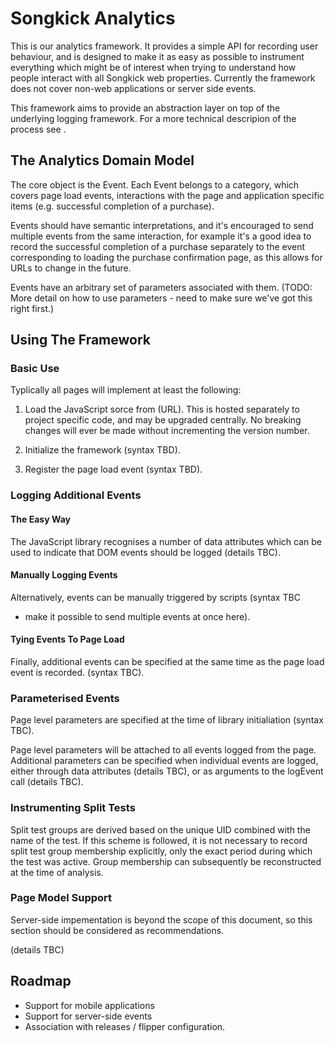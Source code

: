 # Songkick Analytics

This is our analytics framework. It provides a simple API for
recording user behaviour, and is designed to make it as easy as
possible to instrument everything which might be of interest when
trying to understand how people interact with all Songkick web
properties. Currently the framework does not cover non-web
applications or server side events.

This framework aims to provide an abstraction layer on top of the
underlying logging framework. For a more technical descripion of the
process see <LINK NEEDED>.

## The Analytics Domain Model

The core object is the Event. Each Event belongs to a category, which
covers page load events, interactions with the page and application
specific items (e.g. successful completion of a purchase). 

Events should have semantic interpretations, and it's encouraged to
send multiple events from the same interaction, for example it's a
good idea to record the successful completion of a purchase separately
to the event corresponding to loading the purchase confirmation page,
as this allows for URLs to change in the future.

Events have an arbitrary set of parameters associated with
them. (TODO: More detail on how to use parameters - need to make sure
we've got this right first.)

## Using The Framework

### Basic Use

Typlically all pages will implement at least the following:

1. Load the JavaScript sorce from (URL). This is hosted separately to
project specific code, and may be upgraded centrally. No breaking
changes will ever be made without incrementing the version number.

2. Initialize the framework (syntax TBD).

3. Register the page load event (syntax TBD).

### Logging Additional Events

#### The Easy Way

The JavaScript library recognises a number of data attributes which
can be used to indicate that DOM events should be logged (details TBC).

#### Manually Logging Events

Alternatively, events can be manually triggered by scripts (syntax TBC
- make it possible to send multiple events at once here).

#### Tying Events To Page Load

Finally, additional events can be specified at the same time as the
page load event is recorded. (syntax TBC).

### Parameterised Events

Page level parameters are specified at the time of library
initialiation (syntax TBC).

Page level parameters will be attached to all events logged from the
page. Additional parameters can be specified when individual events
are logged, either through data attributes (details TBC), or as
arguments to the logEvent call (details TBC).

### Instrumenting Split Tests

Split test groups are derived based on the unique UID combined with
the name of the test. If this scheme is followed, it is not necessary
to record split test group membership explicitly, only the exact
period during which the test was active.  Group membership can
subsequently be reconstructed at the time of analysis.

### Page Model Support

Server-side impementation is beyond the scope of this document, so
this section should be considered as recommendations.

(details TBC)

## Roadmap

* Support for mobile applications
* Support for server-side events
* Association with releases / flipper configuration.

